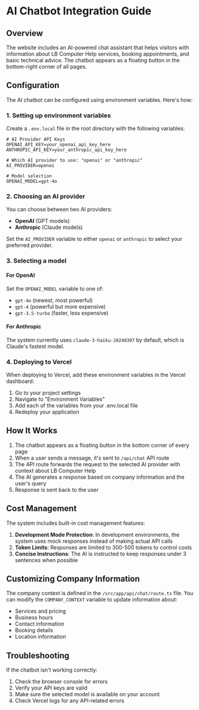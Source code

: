 # AI Chatbot Integration Guide

## Overview

The website includes an AI-powered chat assistant that helps visitors with information about LB Computer Help services, booking appointments, and basic technical advice. The chatbot appears as a floating button in the bottom-right corner of all pages.

## Configuration

The AI chatbot can be configured using environment variables. Here's how:

### 1. Setting up environment variables

Create a `.env.local` file in the root directory with the following variables:

```
# AI Provider API Keys
OPENAI_API_KEY=your_openai_api_key_here
ANTHROPIC_API_KEY=your_anthropic_api_key_here

# Which AI provider to use: "openai" or "anthropic"
AI_PROVIDER=openai

# Model selection
OPENAI_MODEL=gpt-4o
```

### 2. Choosing an AI provider

You can choose between two AI providers:

- **OpenAI** (GPT models)
- **Anthropic** (Claude models)

Set the `AI_PROVIDER` variable to either `openai` or `anthropic` to select your preferred provider.

### 3. Selecting a model

#### For OpenAI

Set the `OPENAI_MODEL` variable to one of:

- `gpt-4o` (newest, most powerful)
- `gpt-4` (powerful but more expensive)
- `gpt-3.5-turbo` (faster, less expensive)

#### For Anthropic

The system currently uses `claude-3-haiku-20240307` by default, which is Claude's fastest model.

### 4. Deploying to Vercel

When deploying to Vercel, add these environment variables in the Vercel dashboard:

1. Go to your project settings
2. Navigate to "Environment Variables"
3. Add each of the variables from your .env.local file
4. Redeploy your application

## How It Works

1. The chatbot appears as a floating button in the bottom corner of every page
2. When a user sends a message, it's sent to `/api/chat` API route
3. The API route forwards the request to the selected AI provider with context about LB Computer Help
4. The AI generates a response based on company information and the user's query
5. Response is sent back to the user

## Cost Management

The system includes built-in cost management features:

1. **Development Mode Protection**: In development environments, the system uses mock responses instead of making actual API calls
2. **Token Limits**: Responses are limited to 300-500 tokens to control costs
3. **Concise Instructions**: The AI is instructed to keep responses under 3 sentences when possible

## Customizing Company Information

The company context is defined in the `/src/app/api/chat/route.ts` file. You can modify the `COMPANY_CONTEXT` variable to update information about:

- Services and pricing
- Business hours
- Contact information
- Booking details
- Location information

## Troubleshooting

If the chatbot isn't working correctly:

1. Check the browser console for errors
2. Verify your API keys are valid
3. Make sure the selected model is available on your account
4. Check Vercel logs for any API-related errors
